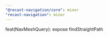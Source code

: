 ```yaml
---
"@recast-navigation/core": minor
"recast-navigation": minor
---
```


feat(NavMeshQuery): expose findStraightPath

